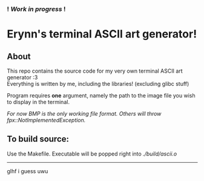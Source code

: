 ### ! ***Work in progress*** !

# Erynn's terminal ASCII art generator!
## About
This repo contains the source code for my very own terminal ASCII art generator :3  
Everything is written by me, including the libraries! (excluding glibc stuff)

Program requires **one** argument, namely the path to the image file you wish to display in the terminal.

*For now BMP is the only working file format. Others will throw fpx::NotImplementedException.*

## To build source:
Use the Makefile. Executable will be popped right into *./build/ascii.o*

---

glhf i guess uwu
